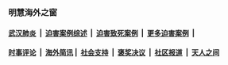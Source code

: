 
### 明慧海外之窗

####  [武汉肺炎](indexes/365.md?t=01121600) &nbsp;|&nbsp;  [迫害案例综述](indexes/328.md?t=01121600) &nbsp;|&nbsp; [迫害致死案例](indexes/277.md?t=01121600)  &nbsp;|&nbsp; [更多迫害案例](indexes/81.md?t=01121600)  &nbsp;|&nbsp; 
####  [时事评论](indexes/251.md?t=01121600) &nbsp;|&nbsp; [海外简讯](indexes/245.md?t=01121600)&nbsp;|&nbsp;  [社会支持](indexes/140.md?t=01121600) &nbsp;|&nbsp; [褒奖决议](indexes/282.md?t=01121600) &nbsp;|&nbsp; [社区报道](indexes/91.md?t=01121600)  &nbsp;|&nbsp; [天人之间](indexes/78.md?t=01121600) 

